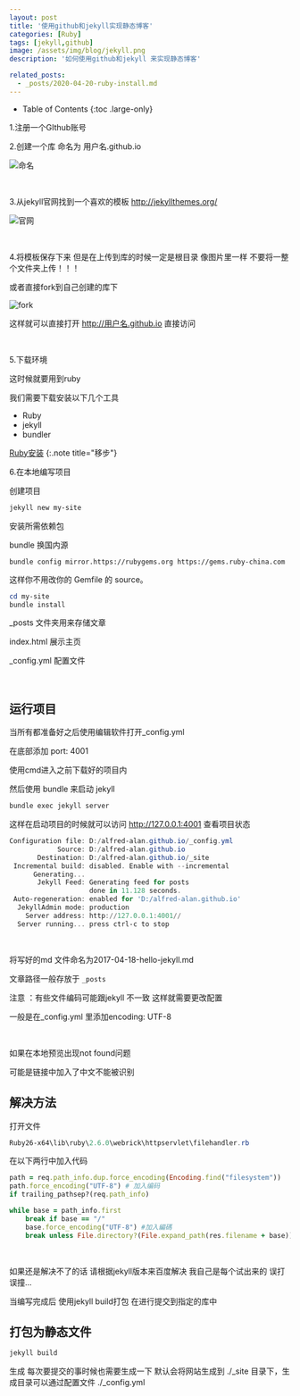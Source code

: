 ```yaml
---
layout: post
title: '使用github和jekyll实现静态博客'
categories: [Ruby]
tags: [jekyll,github]
image: /assets/img/blog/jekyll.png
description: '如何使用github和jekyll 来实现静态博客'

related_posts:
  - _posts/2020-04-20-ruby-install.md
---
```


- Table of Contents
{:toc .large-only}

1.注册一个GIthub账号

2.创建一个库 命名为 用户名.github.io

![命名](https://img-blog.csdnimg.cn/20190606135742783.png?x-oss-process=image/watermark,type_ZmFuZ3poZW5naGVpdGk,shadow_10,text_aHR0cHM6Ly9ibG9nLmNzZG4ubmV0L3FxXzM4MjI1NTU4,size_16,color_FFFFFF,t_70)

<br>

3.从jekyll官网找到一个喜欢的模板 <http://jekyllthemes.org/>

![官网](https://img-blog.csdnimg.cn/20190606124423999.png?x-oss-process=image/watermark,type_ZmFuZ3poZW5naGVpdGk,shadow_10,text_aHR0cHM6Ly9ibG9nLmNzZG4ubmV0L3FxXzM4MjI1NTU4,size_16,color_FFFFFF,t_70)

<br>

4.将模板保存下来 但是在上传到库的时候一定是根目录 像图片里一样 不要将一整个文件夹上传！！！

或者直接fork到自己创建的库下

![fork](https://img-blog.csdnimg.cn/20190606124353548.png?x-oss-process=image/watermark,type_ZmFuZ3poZW5naGVpdGk,shadow_10,text_aHR0cHM6Ly9ibG9nLmNzZG4ubmV0L3FxXzM4MjI1NTU4,size_16,color_FFFFFF,t_70)

这样就可以直接打开 http://用户名.github.io 直接访问

<br>

5.下载环境

这时候就要用到ruby 

我们需要下载安装以下几个工具

* Ruby
* jekyll
* bundler

[Ruby安装](http://alfred-alan.github.io/blog/ruby/2020-04-20-ruby-install/)
{:.note title="移步"}

6.在本地编写项目

创建项目

```powershell
jekyll new my-site
```
安装所需依赖包

bundle 换国内源

```
bundle config mirror.https://rubygems.org https://gems.ruby-china.com
```

这样你不用改你的 Gemfile 的 source。

```powershell
cd my-site
bundle install
```

_posts 文件夹用来存储文章  

index.html 展示主页

_config.yml  配置文件

<br>

## 运行项目

当所有都准备好之后使用编辑软件打开_config.yml

在底部添加 port: 4001

使用cmd进入之前下载好的项目内

然后使用 bundle 来启动 jekyll

```powershell
bundle exec jekyll server
```

这样在启动项目的时候就可以访问 http://127.0.0.1:4001 查看项目状态

```powershell
Configuration file: D:/alfred-alan.github.io/_config.yml
            Source: D:/alfred-alan.github.io
       Destination: D:/alfred-alan.github.io/_site
 Incremental build: disabled. Enable with --incremental
      Generating...
       Jekyll Feed: Generating feed for posts
                    done in 11.128 seconds.
 Auto-regeneration: enabled for 'D:/alfred-alan.github.io'
  JekyllAdmin mode: production
    Server address: http://127.0.0.1:4001//
  Server running... press ctrl-c to stop
```

<br>

将写好的md 文件命名为2017-04-18-hello-jekyll.md

文章路径一般存放于 `_posts`

注意 ：有些文件编码可能跟jekyll 不一致 这样就需要更改配置 

一般是在_config.yml 里添加encoding: UTF-8

<br>

如果在本地预览出现not found问题

可能是链接中加入了中文不能被识别

## 解决方法

打开文件

```powershell
Ruby26-x64\lib\ruby\2.6.0\webrick\httpservlet\filehandler.rb
```

在以下两行中加入代码

```ruby
path = req.path_info.dup.force_encoding(Encoding.find("filesystem"))
path.force_encoding("UTF-8") # 加入编码
if trailing_pathsep?(req.path_info)
```

```ruby
while base = path_info.first
    break if base == "/"
    base.force_encoding("UTF-8") #加入編碼
    break unless File.directory?(File.expand_path(res.filename + base))
```

<br>

如果还是解决不了的话 请根据jekyll版本来百度解决 我自己是每个试出来的 误打误撞...

当编写完成后 使用jekyll build打包 在进行提交到指定的库中



## 打包为静态文件

```powershell
jekyll build
```

 生成 每次要提交的事时候也需要生成一下
默认会将网站生成到 ./_site 目录下，生成目录可以通过配置文件 ./_config.yml